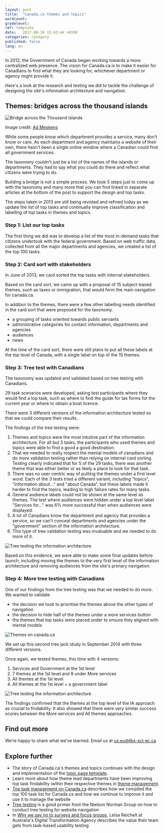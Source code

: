 ```yaml
---
layout: post
title:  "Canada.ca themes and topics"
wordcount: 
gradelevel: 
ref: template
date:   2017-08-30 15:43:44 +0100
categories: category
published: false
lang: en
---
```


In 2012, the Government of Canada began working towards a more centralized web presence. The vision for Canada.ca is to make it easier for Canadians to find what they are looking for, whichever department or agency might provide it. 

Here's a look at the research and testing we did to tackle the challenge of designing the site's information architecture and navigation.

## Themes: bridges across the thousand islands

<img class="img-responsive" alt="Bridge across the Thousand Islands" src="/images/thousand-islands-bridge_600x400.jpg">

Image credit: [Ad Meskens](https://commons.wikimedia.org/wiki/User:Ad_Meskens)

While some people know which department provides a service, many don’t know or care. As each department and agency maintains a website of their own, there hasn't been a single online window where a Canadian could find all government services.

The taxonomy couldn't just be a list of the names of the islands or departments. They had to say what you could do there and reflect what citizens were trying to do.

Building a bridge is not a simple process. We took 5 steps just to come up with the taxonomy and many more that you can find linked in separate articles at the bottom of the post to support the design and top tasks. 

The steps taken in 2013 are still being revisted and refined today as we update the list of top tasks and continually improve classification and labelling of top tasks in themes and topics.

### Step 1: List our top tasks

The first thing we did was to develop a list of the most in-demand tasks that citizens undertook with the federal government. Based on web traffic data, collected from all the major departments and agencies, we created a list of the top 100 tasks.

### Step 2: Card sort with stakeholders

In June of 2013, we card sorted the top tasks with internal stakeholders.

Based on the card sort, we came up with a proposal of 15 subject-based themes, such as taxes or immigration, that would form the main navigation for canada.ca.

In addition to the themes, there were a few other labelling needs identified in the card sort that were proposed for the taxonomy.
- a grouping of tasks oriented towards public servants
- administrative categories for contact information, departments and agencies
- audiences
- news 

At the time of the card sort, there were still plans to put all these labels at the top level of Canada, with a single label on top of the 15 themes.

### Step 3: Tree test with Canadians

The taxonomy was updated and validated based on tree testing with Canadians.

29 task scenarios were developed, asking test participants where they would find a top task, such as where to find the guide for tax forms for the current year or where to obtain a boat licence.

There were 3 different versions of the information architecture tested so that we could compare their results.

The findings of the tree testing were:
1) Themes and topics were the most intuitive part of the information architecture. For all but 3 tasks, the participants who used themes and topics were able to find a good a good destination.
2) That we needed to really respect the mental models of canadians and do more validation testing rather than relying on internal card sorting. Testing clearly indicated that for 5 of the 29 tasks, there was another theme that was either better or as likely a place to look for that task.
3) There was no user centric way of putting the themes under a first level word. Each of the 3 tests tried a different variant, including "topics", "information about..." and "about Canada", but these labels made it harder to find the topics, leading to high failure rates for many tasks.
4) General audience labels could not be shown at the same level as themes. The test where audiences were hidden under a top level label "Services for..." was 6% more successful than when audiences were displayed.
5) A lot of Canadians know the department and agency that provides a service, so we can't conceal departments and agencies under the "government" section of the information architecture.
6) This type of tree validation testing was invaluable and we needed to do more of it. 

<img class="img-responsive" alt="Tree testing the information architecture" src="/images/Tree_test_results_2013.jpg">

Based on this evidence, we were able to make some final updates before launch, including moving the themes to the very first level of the information architecture and removing audiences from the site's primary navigation.

### Step 4: More tree testing with Canadians

One of our findings from the tree testing was that we needed to do more. We wanted to validate 
- the decision we took to prioritise the themes above the other types of navigation 
- the decision to hide half of the themes under a more services button
- the themes that top tasks were placed under to ensure they aligned with mental models

<img class="img-responsive" alt="Themes on canada.ca" src="/images/themes_1000x457.jpg">

We set up this second tree jack study in September 2014 with three different versions. 

Once again, we tested themes, this time with 4 versions:
1) Services and Government at the 1st level
2) 7 themes at the 1st level and 8 under More services
3) All themes at the 1st level
4) All themes at the 1st level + a government label

<img class="img-responsive" alt="Tree testing the information architecture" src="/images/Tree_test_results_2014.jpg">

The findings confirmed that the themes at the top level of the IA approach as crucial to findability. It also showed that there were very similar success scores between the More services and All themes approaches.

## Find out more

We’re happy to share what we’ve learned. Email us at ux.eu@tbs-sct.gc.ca

## Explore further

* The story of Canada.ca's themes and topics continues with the design and implementation of the [topic page template]().
* Learn more about how theme lead departments have been improving top task findability iwthin their respective themes in [theme management]().
* [Top task management on Canada.ca]() describes how we compiled the top 100 task list for Canada.ca and how we continue to improve it and use it to manage the website
* [Tree testing](https://www.nngroup.com/articles/tree-testing/) is a good primer from the Nielson Norman Group on how to conduct tree testing for website navigation
* In [Why we say no to surveys and focus groups](https://www.dta.gov.au/blog/surveys-and-focus-groups/), Leisa Reichelt at Australia's Digital Transformation Agency describes the value their team gets from task-based usability testing
